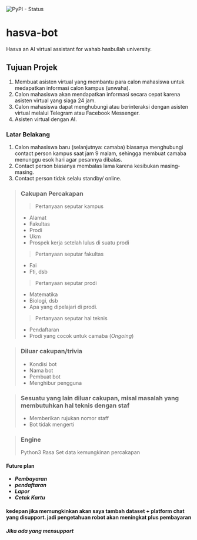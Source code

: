 ![PyPI - Status](https://img.shields.io/pypi/status/rasa?style=for-the-badge)



# hasva-bot
Hasva an AI virtual assistant for wahab hasbullah university. 

## Tujuan Projek

1. Membuat asisten virtual yang membantu para calon mahasiswa untuk medapatkan informasi calon kampus (unwaha).
2. Calon mahasiswa akan mendapatkan informasi secara cepat karena asisten virtual yang siaga 24 jam.
3. Calon mahasiswa dapat menghubungi atau berinteraksi dengan asisten virtual melalui Telegram atau Facebook Messenger.
4. Asisten virtual dengan AI.

### Latar Belakang

1. Calon mahasiswa baru (selanjutnya: camaba) biasanya menghubungi contact person kampus saat jam 9 malam, sehingga membuat camaba menunggu esok hari agar pesannya dibalas.
2. Contact person biasanya membalas lama karena kesibukan masing-masing.
3. Contact person tidak selalu standby/ online.



>### Cakupan Percakapan
>
>> Pertanyaan seputar kampus
>  - Alamat
>  - Fakultas
>  - Prodi
>  - Ukm
>  - Prospek kerja setelah lulus di suatu prodi
>> Pertanyaan seputar fakultas
>  - Fai
>  - Fti, dsb
>> Pertanyaan seputar prodi
>  - Matematika
>  - Biologi, dsb
>  - Apa yang dipelajari di prodi.
>> Pertanyaan seputar hal teknis
>  - Pendaftaran
>  - Prodi yang cocok untuk camaba (*Ongoing*)

> ### Diluar cakupan/trivia
>
> - Kondisi bot
> - Nama bot
> - Pembuat bot
> - Menghibur pengguna

>### Sesuatu yang lain diluar cakupan, misal masalah yang membutuhkan hal teknis dengan staf
>
> - Memberikan rujukan nomor staff
> - Bot tidak mengerti

> ### Engine
>
> Python3
> Rasa
> Set data kemungkinan percakapan

#### Future plan
- ***Pembayaran***
- ***pendaftaran***
- ***Lapor***
- ***Cetak Kartu***

#### kedepan jika memungkinkan akan saya tambah dataset + platform chat yang disupport. jadi pengetahuan robot akan meningkat plus pembayaran
#### ***Jika ada yang mensupport***